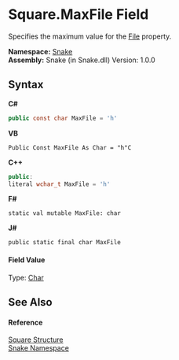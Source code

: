 # Square.MaxFile Field
 

Specifies the maximum value for the <a href="P_Snake_Square_File">File</a> property.

**Namespace:**&nbsp;<a href="N_Snake">Snake</a><br />**Assembly:**&nbsp;Snake (in Snake.dll) Version: 1.0.0

## Syntax

**C#**<br />
``` C#
public const char MaxFile = 'h'
```

**VB**<br />
``` VB
Public Const MaxFile As Char = "h"C
```

**C++**<br />
``` C++
public:
literal wchar_t MaxFile = 'h'
```

**F#**<br />
``` F#
static val mutable MaxFile: char
```

**J#**<br />
``` J#
public static final char MaxFile
```


#### Field Value
Type: <a href="https://docs.microsoft.com/dotnet/api/system.char" target="_blank" rel="noopener noreferrer">Char</a>

## See Also


#### Reference
<a href="T_Snake_Square">Square Structure</a><br /><a href="N_Snake">Snake Namespace</a><br />